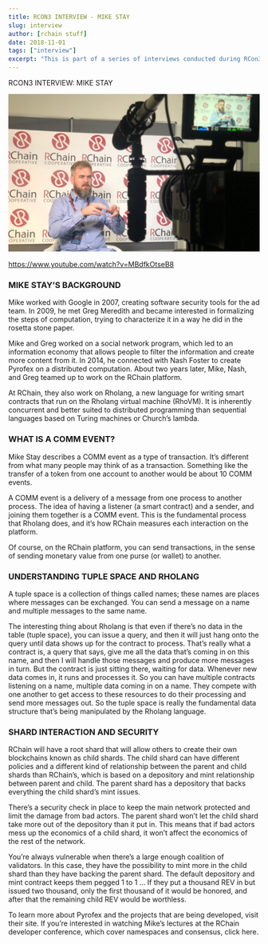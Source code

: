 ```yaml
---
title: RCON3 INTERVIEW - MIKE STAY
slug: interview
author: [rchain stuff]
date: 2018-11-01
tags: ["interview"]
excerpt: "This is part of a series of interviews conducted during RCon3, featuring individuals that have contributed to the RChain ecosystem."
---
```


RCON3 INTERVIEW: MIKE STAY

![interview](./images/image0.jpg)

https://www.youtube.com/watch?v=MBdfkOtseB8

### MIKE STAY’S BACKGROUND

Mike worked with Google in 2007, creating software security tools for the ad team. In 2009, he met Greg Meredith and became interested in formalizing the steps of computation, trying to characterize it in a way he did in the rosetta stone paper.

Mike and Greg worked on a social network program, which led to an information economy that allows people to filter the information and create more content from it. In 2014, he connected with Nash Foster to create Pyrofex on a distributed computation. About two years later, Mike, Nash, and Greg teamed up to work on the RChain platform.

At RChain, they also work on Rholang, a new language for writing smart contracts that run on the Rholang virtual machine (RhoVM). It is inherently concurrent and better suited to distributed programming than sequential languages based on Turing machines or Church’s lambda.

### WHAT IS A COMM EVENT?

Mike Stay describes a COMM event as a type of transaction. It’s different from what many people may think of as a transaction. Something like the transfer of a token from one account to another would be about 10 COMM events.

A COMM event is a delivery of a message from one process to another process. The idea of having a listener (a smart contract) and a sender, and joining them together is a COMM event. This is the fundamental process that Rholang does, and it’s how RChain measures each interaction on the platform.

Of course, on the RChain platform, you can send transactions, in the sense of sending monetary value from one purse (or wallet) to another.

### UNDERSTANDING TUPLE SPACE AND RHOLANG

A tuple space is a collection of things called names; these names are places where messages can be exchanged. You can send a message on a name and multiple messages to the same name.

The interesting thing about Rholang is that even if there’s no data in the table (tuple space), you can issue a query, and then it will just hang onto the query until data shows up for the contract to process. That’s really what a contract is, a query that says, give me all the data that’s coming in on this name, and then I will handle those messages and produce more messages in turn. But the contract is just sitting there, waiting for data. Whenever new data comes in, it runs and processes it. So you can have multiple contracts listening on a name, multiple data coming in on a name. They compete with one another to get access to these resources to do their processing and send more messages out. So the tuple space is really the fundamental data structure that’s being manipulated by the Rholang language.

### SHARD INTERACTION AND SECURITY

RChain will have a root shard that will allow others to create their own blockchains known as child shards. The child shard can have different policies and a different kind of relationship between the parent and child shards than RChain’s, which is based on a depository and mint relationship between parent and child. The parent shard has a depository that backs everything the child shard’s mint issues.

There’s a security check in place to keep the main network protected and limit the damage from bad actors. The parent shard won’t let the child shard take more out of the depository than it put in. This means that if bad actors mess up the economics of a child shard, it won’t affect the economics of the rest of the network.

You’re always vulnerable when there’s a large enough coalition of validators. In this case, they have the possibility to mint more in the child shard than they have backing the parent shard. The default depository and mint contract keeps them pegged 1 to 1 … If they put a thousand REV in but issued two thousand, only the first thousand of it would be honored, and after that the remaining child REV would be worthless.

To learn more about Pyrofex and the projects that are being developed, visit their site. If you’re interested in watching Mike’s lectures at the RChain developer conference, which cover namespaces and consensus, click here.
